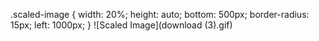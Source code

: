 .scaled-image { width: 20%; height: auto; bottom: 500px; border-radius: 15px; left: 1000px; } ![Scaled Image](download (3).gif)
